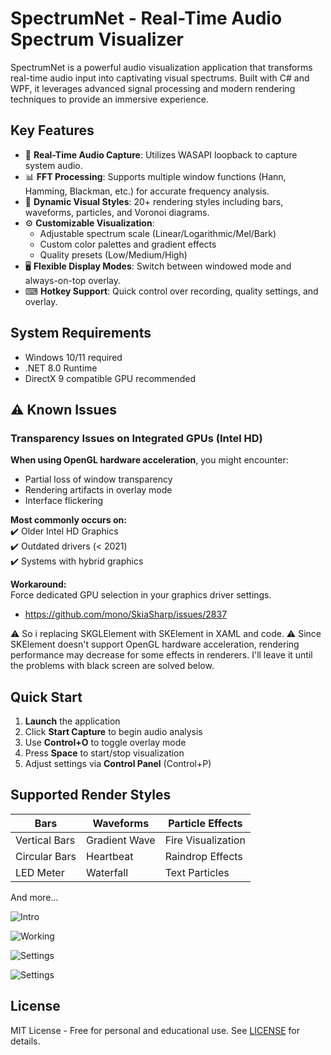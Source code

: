 

# SpectrumNet - Real-Time Audio Spectrum Visualizer

SpectrumNet is a powerful audio visualization application that transforms real-time audio input into captivating visual spectrums. Built with C# and WPF, it leverages advanced signal processing and modern rendering techniques to provide an immersive experience.

## Key Features

- 🎤 **Real-Time Audio Capture**: Utilizes WASAPI loopback to capture system audio.
- 📊 **FFT Processing**: Supports multiple window functions (Hann, Hamming, Blackman, etc.) for accurate frequency analysis.
- 🎨 **Dynamic Visual Styles**: 20+ rendering styles including bars, waveforms, particles, and Voronoi diagrams.
- ⚙️ **Customizable Visualization**:
  - Adjustable spectrum scale (Linear/Logarithmic/Mel/Bark)
  - Custom color palettes and gradient effects
  - Quality presets (Low/Medium/High)
- 🖥 **Flexible Display Modes**: Switch between windowed mode and always-on-top overlay.
- ⌨ **Hotkey Support**: Quick control over recording, quality settings, and overlay.

## System Requirements

- Windows 10/11 required
- .NET 8.0 Runtime
- DirectX 9 compatible GPU recommended

## ⚠️ Known Issues

### Transparency Issues on Integrated GPUs (Intel HD) 
**When using OpenGL hardware acceleration**, you might encounter:
- Partial loss of window transparency
- Rendering artifacts in overlay mode
- Interface flickering

**Most commonly occurs on:**  
✔️ Older Intel HD Graphics  
✔️ Outdated drivers (< 2021)  
✔️ Systems with hybrid graphics

**Workaround:**  
Force dedicated GPU selection in your graphics driver settings.

- https://github.com/mono/SkiaSharp/issues/2837

⚠️ So i replacing SKGLElement with SKElement in XAML and code. ⚠️
Since SKElement doesn't support OpenGL hardware acceleration, rendering performance may decrease for some effects in renderers. 
I'll leave it until the problems with black screen are solved below.

## Quick Start

1. **Launch** the application
2. Click **Start Capture** to begin audio analysis
3. Use **Control+O** to toggle overlay mode
4. Press **Space** to start/stop visualization
5. Adjust settings via **Control Panel** (Control+P)

## Supported Render Styles

| Bars           | Waveforms      | Particle Effects |
|----------------|----------------|-------------------|
| Vertical Bars  | Gradient Wave  | Fire Visualization|
| Circular Bars  | Heartbeat      | Raindrop Effects  |
| LED Meter      | Waterfall      | Text Particles    |

And more...


![Intro](https://github.com/user-attachments/assets/52eac8ad-b97c-4395-a998-2fb35c1ca5aa)

![Working](https://github.com/user-attachments/assets/bc2052b7-0294-4698-825d-6b2a27fc27d5)

![Settings](https://github.com/user-attachments/assets/b7e5397d-7de5-479f-b2ca-412f57cefa80)

![Settings](https://github.com/user-attachments/assets/260d3634-b1e9-4765-97a3-927aa06404a7)

## License

MIT License - Free for personal and educational use. See [LICENSE](LICENSE) for details.
